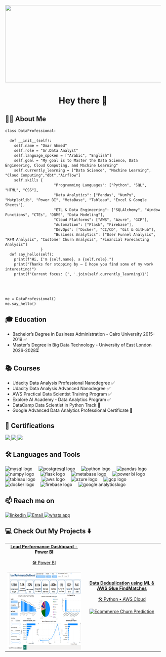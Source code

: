 <div align="center">
  <img height="250"  width="1000" src="https://user-images.githubusercontent.com/74038190/212749447-bfb7e725-6987-49d9-ae85-2015e3e7cc41.gif"  />
</div>
    
<h1 align="center">Hey there 👋</h1>

###

<h2 align="left">👩‍💻 About Me</h2>

    class DataProfessional:

      def __init__(self):
        self.name = "Omar Ahmed"
        self.role = "Sr.Data Analyst"
        self.language_spoken = ["Arabic", "English"]
        self.goal = "My goal is to Master the Data Science, Data Engineering, Cloud Computing, and Machine Learning"
        self.currently_learning = ["Data Science", "Machine Learning", "Cloud Computing","dbt","Airflow"]
        self.skills {
                          "Programming Languages": ["Python", "SQL", "HTML", "CSS"],
                          "Data Analytics": ["Pandas", "NumPy", "Matplotlib", "Power BI", "MetaBase", "Tableau", "Excel & Google Sheets"],
                          "ETL & Data Engineering": ["SQLAlchemy", "Window Functions", "CTEs", "DBMS", "Data Modeling"],
                          "Cloud Platforms": ["AWS", "Azure", "GCP"],
                          "Automation": ["Flask", "Firebase"],
                          "DevOps": ["Docker", "CI/CD", "Git & GitHub"],
                          "Business Analytics": ["User Funnel Analysis", "RFM Analysis", "Customer Churn Analysis", "Financial Forecasting Analysis"]
                    }
      def say_hello(self):
        print(f"Hi, I'm {self.name}, a {self.role}.")
        print("Thanks for stopping by — I hope you find some of my work interesting!")
        print(f"Current focus: {', '.join(self.currently_learning)}")




    me = DataProfessional()
    me.say_hello()


 




###
<h2 align="left">🎓 Education</h2>

- Bachelor’s Degree in Business Administration - Cairo University 2015-2019 ✅
- Master's Degree in Big Data Technology - University of East London 2026-2028⏳
  
###
  
<h2 align="left">📚 Courses</h2>

- Udacity Data Analysis Professional Nanodegree  ✅
- Udacity Data Analysis Advanced Nanodegree ✅ 
- AWS Practical Data Scientist Training Program  ✅
- Explore AI Academy - Data Analytics Program  ✅
- DataCamp Data Scientist in Python Track 🔄
- Google Advanced Data Analytics Professional Certificate 🔄

###
<h2 align="left">📜 Certifications</h2>
<div 


<a href="https://www.credly.com/badges/17e37d5e-54bc-4b0f-ad9b-9a9069dfeac6/linked_in" target="_blank"> <img src="https://images.credly.com/size/340x340/images/00634f82-b07f-4bbd-a6bb-53de397fc3a6/image.png" height="80" /> </a>
<a href="https://www.credly.com/badges/6e2aa7f3-5b44-4159-9f6b-a22adfcbd504/linked_in?t=s0b4ut" target="_blank"> <img src="https://images.credly.com/size/340x340/images/6430efe4-0ac0-4df6-8f1b-9559d8fcdf27/image.png" height="80" /> </a>
<a href="https://skillshop.credential.net/8a8ee819-45ec-4397-b2a8-599a55dfbf6a#acc.u41OfXYy" target="_blank"> <img src="https://openbadgepassport.com/file/a/0/1/0/a01001d5d66720d750fddf9b220e31ee4b9919a1a22cf9e1480d7640da35ef65.png" height="80" /> </a>
</div>

<h2 align="left">🛠 Languages and Tools</h2>

<div align="left">
  <img src="https://cdn.jsdelivr.net/gh/devicons/devicon/icons/mysql/mysql-original-wordmark.svg" height="40" alt="mysql logo" />
  <img width="12" />
  <img src="https://cdn.jsdelivr.net/gh/devicons/devicon/icons/postgresql/postgresql-original-wordmark.svg" height="40" alt="postgresql logo" />
  <img width="12" />
  <img src="https://cdn.jsdelivr.net/gh/devicons/devicon/icons/python/python-original.svg" height="40" alt="python logo" />
  <img width="12" />
  <img src="https://cdn.jsdelivr.net/gh/devicons/devicon/icons/pandas/pandas-original.svg" height="40" alt="pandas logo" />
  <img width="12" />
  <img src="https://cdn.jsdelivr.net/gh/devicons/devicon/icons/numpy/numpy-original.svg" height="40" alt="numpy logo" />
  <img width="12" />
  <img src="https://ih1.redbubble.net/image.2488655049.9084/st,small,507x507-pad,600x600,f8f8f8.jpg" height="40" alt="flask logo" />
  <img width="12" />
  <img src="https://cdn.prod.website-files.com/63c6a35ee97bea3e121bf3f4/65ba74cf75b4e2ea78c7f6ef_659e9cc41aeb87cf15bd1037_0_ggXHerLxwisl_a4F.webp" height="40" alt="metabase logo" />
  <img width="12" />
  <img src="https://images.squarespace-cdn.com/content/v1/5d28ebb6fbc5cd000177d261/1615472077362-HP3YQY01JM8KITIJR51Z/Power-BI-Logo.png?format=1500w" height="40" alt="power bi logo" />
  <img width="12" />
  <img src="https://logos-world.net/wp-content/uploads/2021/10/Tableau-Emblem.png" height="40" alt="tableau logo" />
  <img width="12" />
  <img src="https://cdn.jsdelivr.net/gh/devicons/devicon/icons/amazonwebservices/amazonwebservices-original-wordmark.svg" height="40"  alt="aws logo" />
  <img width="12" />
  <img src="https://upload.wikimedia.org/wikipedia/commons/thumb/a/a8/Microsoft_Azure_Logo.svg/1200px-Microsoft_Azure_Logo.svg.png" height="40" width="100"  alt="azure logo" />
  <img width="12" />
  <img src="https://upload.wikimedia.org/wikipedia/commons/thumb/5/51/Google_Cloud_logo.svg/1200px-Google_Cloud_logo.svg.png" height="40" width=100"  alt="gcp logo" />
  <img width="12" />
  <img src="https://cdn.jsdelivr.net/gh/devicons/devicon/icons/docker/docker-original-wordmark.svg" height="40" alt="docker logo" />
  <img width="12" />
  <img src="https://cdn.jsdelivr.net/gh/devicons/devicon/icons/firebase/firebase-plain-wordmark.svg" height="40" alt="firebase logo" />
  <img width="12" />
  <img src="https://upload.wikimedia.org/wikipedia/commons/thumb/8/89/Logo_Google_Analytics.svg/1200px-Logo_Google_Analytics.svg.png" height="40" width="80"  alt="google analyticslogo"/>
</div>

###
<h2 align="left">📫 Reach me on </h2>

<div align="left">
<a href="https://www.linkedin.com/in/omar-ahmed-abdelfattah/" target="_blank"> <img src="https://user-images.githubusercontent.com/74038190/235294012-0a55e343-37ad-4b0f-924f-c8431d9d2483.gif" height="60" alt="linkedin "  /> </a>
  <a href="mailto:Omar.ahmed.a.elfattah@gmail.com" target="_blank"> <img src="https://gifdb.com/images/high/email-icon-notification-cx5j6sw64pod96cr.gif" height="60" alt="Email "  /> </a>
<a href="https://api.whatsapp.com/send?phone=201141494565" target="_blank"> <img src="https://user-images.githubusercontent.com/74038190/235294019-40007353-6219-4ec5-b661-b3c35136dd0b.gif" height="60" alt="whats app"  /> </a>
  
</div>

###

<h2 align="left">💻 Check Out My Projects ⬇️</h2>

<table>
  <tr>
    <td align="center" width="50%">
      <a href="https://github.com/OmarAhmedAbdelfattah/Lead-Performance-Dashboard-PowerBI" target="_blank">
        <strong>Lead Performance Dashboard - Power BI</strong><br/><br/>
           <span ">
        🛠 Power BI
        </span><br/><br/>
        <img src="https://github.com/OmarAhmedAbdelfattah/Lead-Performance-Dashboard-PowerBI/raw/main/dashboard-overview.png" height="250" alt="Lead Performance Dashboard" />
      </a>
    </td>

  <td align="center" width="50%">
  <a href="https://github.com/OmarAhmedAbdelfattah/Data-Deduplication-using-Machine-Learning-and-AWS" target="_blank">
      <strong>Data Deduplication using ML & AWS Glue FindMatches</strong><br/><br/>
      <span ">
        🛠 Python • AWS Cloud
      </span><br/><br/>
      <img src="https://github.com/user-attachments/assets/7c295e70-b720-4984-821d-e5fed2264f4f" height="250" alt="Ecommerce Churn Prediction" />
    </a>
  </td>
  
  </tr>
</table>

<!--
<tr>
  <td align="center" width="50%">
    <a href="https://github.com/OmarAhmedAbdelfattah/Ecommerce-Churn-RFM" target="_blank">
      <strong>Ecommerce Churn Prediction & RFM Analysis</strong><br/><br/>
      <img src="https://github.com/OmarAhmedAbdelfattah/Ecommerce-Churn-RFM/raw/main/preview.png" height="250" alt="Ecommerce Churn Prediction" />
    </a>
  </td>
  <td align="center" width="50%">
    <a href="https://github.com/OmarAhmedAbdelfattah/Sales-KPI-PowerBI" target="_blank">
      <strong>Sales & KPI Power BI Dashboard</strong><br/><br/>
      <img src="https://github.com/OmarAhmedAbdelfattah/Sales-KPI-PowerBI/raw/main/preview.png" height="250" alt="Sales & KPI Dashboard" />
    </a>
  </td>
</tr>

<tr>
  <td align="center" width="50%">
    <a href="https://github.com/OmarAhmedAbdelfattah/Fintech-Data-Pipeline" target="_blank">
      <strong>Fintech Data Analytics Pipeline</strong><br/><br/>
      <img src="https://github.com/OmarAhmedAbdelfattah/Fintech-Data-Pipeline/raw/main/preview.png" height="250" alt="Fintech Data Pipeline" />
    </a>
  </td>
  <td align="center" width="50%">
    <a href="https://github.com/OmarAhmedAbdelfattah/Data-Automation-Flask" target="_blank">
      <strong>Data Automation Flask App</strong><br/><br/>
      <img src="https://github.com/OmarAhmedAbdelfattah/Data-Automation-Flask/raw/main/preview.png" height="250" alt="Data Automation Flask App" />
    </a>
  </td>
</tr>

<tr>
  <td align="center" width="50%">
    <a href="https://github.com/OmarAhmedAbdelfattah/AWS-ETL-Pipeline" target="_blank">
      <strong>AWS ETL Pipeline Project</strong><br/><br/>
      <img src="https://github.com/OmarAhmedAbdelfattah/AWS-ETL-Pipeline/raw/main/preview.png" height="250" alt="AWS ETL Pipeline Project" />
    </a>
  </td>
  <td align="center" width="50%">
    <a href="https://github.com/OmarAhmedAbdelfattah/PowerBI-Sales-Insights" target="_blank">
      <strong>Power BI Sales Insights</strong><br/><br/>
      <img src="https://github.com/OmarAhmedAbdelfattah/PowerBI-Sales-Insights/raw/main/preview.png" height="250" alt="Power BI Sales Insights" />
    </a>
  </td>
</tr>
-->


###


